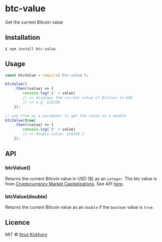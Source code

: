 # btc-value
Get the current Bitcoin value

## Installation
```
$ npm install btc-value
```

## Usage
```js
const btcValue = require('btc-value');

btcValue()
    .then((value) => {
        console.log('$' + value)
        // => displays the current value of Bitcoin in USD
        // => e.g. $16258
    });

// use true as a parameter to get the value as a double
btcValue(true)
    .then((value) => {
        console.log('$' + value)
        // => double value: $16258.2
    });
```

## API
### btcValue()
Returns the current Bitcoin value in USD ($) as an ```integer```.
The btc value is from [Cryptocurrency Market Capitalizations](https://coinmarketcap.com/). See API [here](https://coinmarketcap.com/api/).
### btcValue(double)
Returns the current Bitcoin value as an ```double``` if the ```boolean``` value is ```true```.

## Licence
MIT © [Knut Kirkhorn](LICENSE)